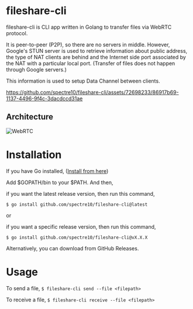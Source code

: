 # fileshare-cli

fileshare-cli is CLI app written in Golang to transfer files via WebRTC protocol.

It is peer-to-peer (P2P), so there are no servers in middle. However, Google's STUN server is used to retrieve information about public address, the type of NAT clients are behind and the Internet side port associated by the NAT with a particular local port. (Transfer of files does not happen through Google servers.)

This information is used to setup Data Channel between clients.

https://github.com/spectre10/fileshare-cli/assets/72698233/86917b69-1137-4496-9f4c-3dacdccd31ae

## Architecture

![WebRTC](https://github.com/spectre10/fileshare-cli/assets/72698233/5a13a571-51f6-400d-b534-492f9c38bc79)

# Installation

If you have Go installed, ([Install from here](https://go.dev/doc/install))

Add $GOPATH/bin to your $PATH. And then,

if you want the latest release version, then run this command,

`$ go install github.com/spectre10/fileshare-cli@latest`

or

if you want a specific release version, then run this command,

`$ go install github.com/spectre10/fileshare-cli@vX.X.X`

Alternatively, you can download from GitHub Releases.

# Usage

To send a file,
`$ fileshare-cli send --file <filepath>`

To receive a file,
`$ fileshare-cli receive --file <filepath>`
